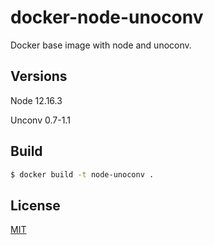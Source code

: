 # docker-node-unoconv

Docker base image with node and unoconv.

## Versions

Node 12.16.3

Unconv 0.7-1.1

## Build

```bash
$ docker build -t node-unoconv .
```

## License

[MIT](LICENSE)
